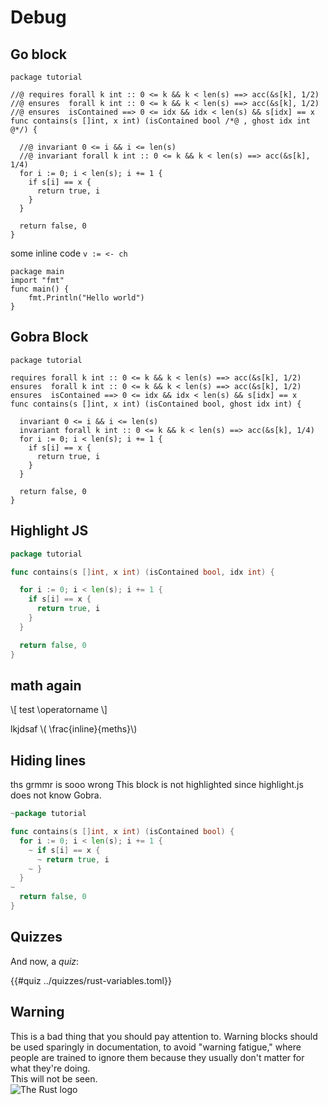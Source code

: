# Debug

## Go block
```go,editable
package tutorial

//@ requires forall k int :: 0 <= k && k < len(s) ==> acc(&s[k], 1/2)
//@ ensures  forall k int :: 0 <= k && k < len(s) ==> acc(&s[k], 1/2)
//@ ensures  isContained ==> 0 <= idx && idx < len(s) && s[idx] == x
func contains(s []int, x int) (isContained bool /*@ , ghost idx int @*/) {

  //@ invariant 0 <= i && i <= len(s)
  //@ invariant forall k int :: 0 <= k && k < len(s) ==> acc(&s[k], 1/4)
  for i := 0; i < len(s); i += 1 {
    if s[i] == x {
      return true, i
    }
  }

  return false, 0
}
```

some inline code `v := <- ch`

```go,editable
package main
import "fmt"
func main() {
    fmt.Println("Hello world")
}
```

## Gobra Block
```gobra,editable
package tutorial

requires forall k int :: 0 <= k && k < len(s) ==> acc(&s[k], 1/2)
ensures  forall k int :: 0 <= k && k < len(s) ==> acc(&s[k], 1/2)
ensures  isContained ==> 0 <= idx && idx < len(s) && s[idx] == x
func contains(s []int, x int) (isContained bool, ghost idx int) {

  invariant 0 <= i && i <= len(s)
  invariant forall k int :: 0 <= k && k < len(s) ==> acc(&s[k], 1/4)
  for i := 0; i < len(s); i += 1 {
    if s[i] == x {
      return true, i
    }
  }

  return false, 0
}
```
## Highlight JS
```go
package tutorial

func contains(s []int, x int) (isContained bool, idx int) {

  for i := 0; i < len(s); i += 1 {
    if s[i] == x {
      return true, i
    }
  }

  return false, 0
}
```
##  math again
\\[ test \operatorname \\]

lkjdsaf \\( \frac{inline}{meths}\\)

## Hiding lines
ths grmmr is sooo wrong
This block is not highlighted since highlight.js does not know Gobra.

``` go
~package tutorial

func contains(s []int, x int) (isContained bool) {
  for i := 0; i < len(s); i += 1 {
    ~ if s[i] == x {
      ~ return true, i
    ~ }
  }
~
  return false, 0
}
```

## Quizzes

And now, a _quiz_:

{{#quiz ../quizzes/rust-variables.toml}}

## Warning

<div class="warning">
This is a bad thing that you should pay attention to.
Warning blocks should be used sparingly in documentation, to avoid "warning
fatigue," where people are trained to ignore them because they usually don't
matter for what they're doing.
</div>


<div class="hidden">This will not be seen.</div>

<img class="right" src="gobra.png" alt="The Rust logo">

